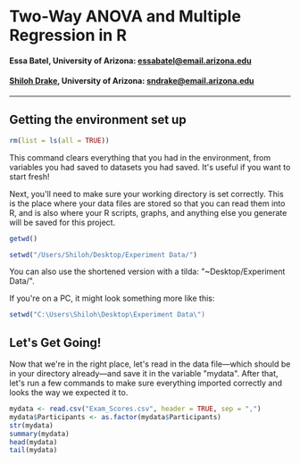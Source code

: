 # Two-Way ANOVA and Multiple Regression in R

#### Essa Batel, University of Arizona: <essabatel@email.arizona.edu>
#### [Shiloh Drake][], University of Arizona: <sndrake@email.arizona.edu>
[Shiloh Drake]: http://www.shilohdrake.com

---

## Getting the environment set up


~~~R
rm(list = ls(all = TRUE))
~~~

This command clears everything that you had in the environment, from variables you had saved to datasets you had saved. It's useful if you want to start fresh!

Next, you'll need to make sure your working directory is set correctly. This is the place where your data files are stored so that you can read them into R, and is also where your R scripts, graphs, and anything else you generate will be saved for this project.

~~~R
getwd()

setwd("/Users/Shiloh/Desktop/Experiment Data/")
~~~

You can also use the shortened version with a tilda: "~Desktop/Experiment Data/".

If you're on a PC, it might look something more like this:

~~~R
setwd("C:\Users\Shiloh\Desktop\Experiment Data\")
~~~

## Let's Get Going!

Now that we're in the right place, let's read in the data file—which should be in your directory already—and save it in the variable "mydata". After that, let's run a few commands to make sure everything imported correctly and looks the way we expected it to.

~~~R
mydata <- read.csv("Exam_Scores.csv", header = TRUE, sep = ",")
mydata$Participants <- as.factor(mydata$Participants)
str(mydata)
summary(mydata)
head(mydata)
tail(mydata)
~~~

